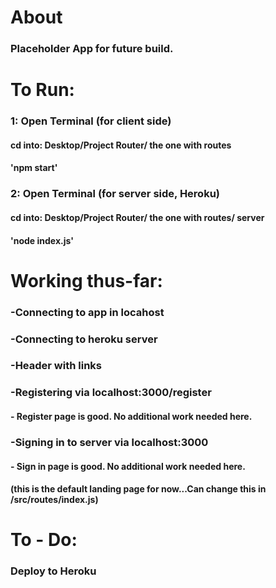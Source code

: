 # About
### Placeholder App for future build.


# To Run:
###  1:   Open Terminal (for client side)
####           cd into: Desktop/Project Router/ the one with routes
####             'npm start' 

###  2:   Open Terminal (for server side, Heroku)
####           cd into: Desktop/Project Router/ the one with routes/ server
####              'node index.js' 


# Working thus-far:
###   -Connecting to app in locahost
###   -Connecting to heroku server 
###   -Header with links
###   -Registering via localhost:3000/register
####       - Register page is good. No additional work needed here.
###   -Signing in to server via localhost:3000 
####       - Sign in page is good. No additional work needed here.
####       (this is the default landing page for now...Can change this in /src/routes/index.js)


# To - Do:
###  Deploy to Heroku

